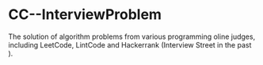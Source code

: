 # CC--InterviewProblem
The solution of algorithm problems from various programming oline judges, including LeetCode, LintCode and Hackerrank (Interview Street in the past ).


